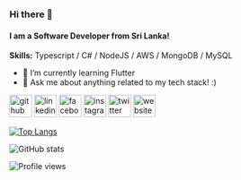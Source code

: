 ### Hi there 👋
#### I am a Software Developer from Sri Lanka!

**Skills:** Typescript / C# / NodeJS / AWS / MongoDB / MySQL

- 🌱 I’m currently learning Flutter 
- 💬 Ask me about anything related to my tech stack! :) 


[<img src='https://cdn.jsdelivr.net/npm/simple-icons@3.0.1/icons/github.svg' alt='github' height='40'>](https://github.com/ishanka25)  [<img src='https://cdn.jsdelivr.net/npm/simple-icons@3.0.1/icons/linkedin.svg' alt='linkedin' height='40'>](https://www.linkedin.com/in/ishanka-ranatunga/)  [<img src='https://cdn.jsdelivr.net/npm/simple-icons@3.0.1/icons/facebook.svg' alt='facebook' height='40'>](https://www.facebook.com/i.ranatunga)  [<img src='https://cdn.jsdelivr.net/npm/simple-icons@3.0.1/icons/instagram.svg' alt='instagram' height='40'>](https://www.instagram.com/ishanka_ranatunga/)  [<img src='https://cdn.jsdelivr.net/npm/simple-icons@3.0.1/icons/twitter.svg' alt='twitter' height='40'>](https://twitter.com/ishanka25)  [<img src='https://cdn.jsdelivr.net/npm/simple-icons@3.0.1/icons/icloud.svg' alt='website' height='40'>](https://www.ishanka.me)  

[![Top Langs](https://github-readme-stats.vercel.app/api/top-langs/?username=ishanka25&theme=vision-friendly-dark&hide_border=true&title_color=5194F0&show_icons=true&count_private=true&layout=compact&bg_color=0D1117)](https://github.com/anuraghazra/github-readme-stats)

![GitHub stats](https://github-readme-stats.vercel.app/api?username=ishanka25&show_icons=true&count_private=true&theme=vision-friendly-dark&hide_border=true&title_color=5194F0&bg_color=0D1117)  

![Profile views](https://gpvc.arturio.dev/ishanka25)  
